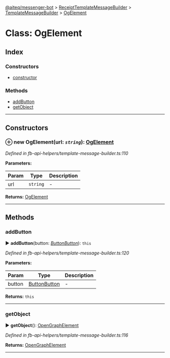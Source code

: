 [@aiteq/messenger-bot](../README.md) > [ReceiptTemplateMessageBuilder](../classes/receipttemplatemessagebuilder.md) > [TemplateMessageBuilder](../modules/receipttemplatemessagebuilder.templatemessagebuilder.md) > [OgElement](../classes/receipttemplatemessagebuilder.templatemessagebuilder.ogelement.md)



# Class: OgElement

## Index

### Constructors

* [constructor](receipttemplatemessagebuilder.templatemessagebuilder.ogelement.md#constructor)


### Methods

* [addButton](receipttemplatemessagebuilder.templatemessagebuilder.ogelement.md#addbutton)
* [getObject](receipttemplatemessagebuilder.templatemessagebuilder.ogelement.md#getobject)



---
## Constructors
<a id="constructor"></a>


### ⊕ **new OgElement**(url: *`string`*): [OgElement](receipttemplatemessagebuilder.templatemessagebuilder.ogelement.md)



*Defined in fb-api-helpers/template-message-builder.ts:110*



**Parameters:**

| Param | Type | Description |
| ------ | ------ | ------ |
| url | `string`   |  - |





**Returns:** [OgElement](receipttemplatemessagebuilder.templatemessagebuilder.ogelement.md)

---


## Methods
<a id="addbutton"></a>

###  addButton

► **addButton**(button: *[Button](templatemessagebuilder.button.md)[Button](../modules/send.md#button)*): `this`




*Defined in fb-api-helpers/template-message-builder.ts:120*



**Parameters:**

| Param | Type | Description |
| ------ | ------ | ------ |
| button | [Button](templatemessagebuilder.button.md)[Button](../modules/send.md#button)   |  - |





**Returns:** `this`





___

<a id="getobject"></a>

###  getObject

► **getObject**(): [OpenGraphElement](../interfaces/send.opengraphelement.md)




*Defined in fb-api-helpers/template-message-builder.ts:116*





**Returns:** [OpenGraphElement](../interfaces/send.opengraphelement.md)





___


